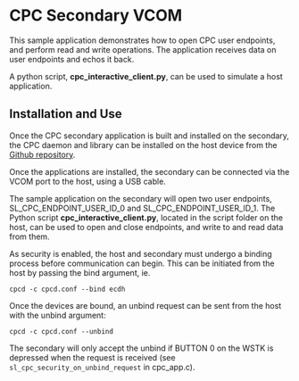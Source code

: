 # CPC Secondary VCOM

This sample application demonstrates how to open CPC user endpoints, and perform read and write operations.
The application receives data on user endpoints and echos it back.

A python script, **cpc_interactive_client.py**, can be used to simulate a host application.

## Installation and Use

Once the CPC secondary application is built and installed on the secondary, the CPC daemon and library can
be installed on the host device from the [Github repository](https://github.com/SiliconLabs/cpc-daemon).

Once the applications are installed, the secondary can be connected via the VCOM port to the host,
using a USB cable.

The sample application on the secondary will open two user endpoints, SL_CPC_ENDPOINT_USER_ID_0 and SL_CPC_ENDPOINT_USER_ID_1.
The Python script **cpc_interactive_client.py**, located in the script folder on the host, can be used to open and close
endpoints, and write to and read data from them.

As security is enabled, the host and secondary must undergo a binding process before communication can begin.
This can be initiated from the host by passing the bind argument, ie.

`cpcd -c cpcd.conf --bind ecdh`

Once the devices are bound, an unbind request can be sent from the host with the unbind argument:

`cpcd -c cpcd.conf --unbind`

The secondary will only accept the unbind if BUTTON 0 on the WSTK is depressed when the request is received (see
`sl_cpc_security_on_unbind_request` in cpc_app.c).
